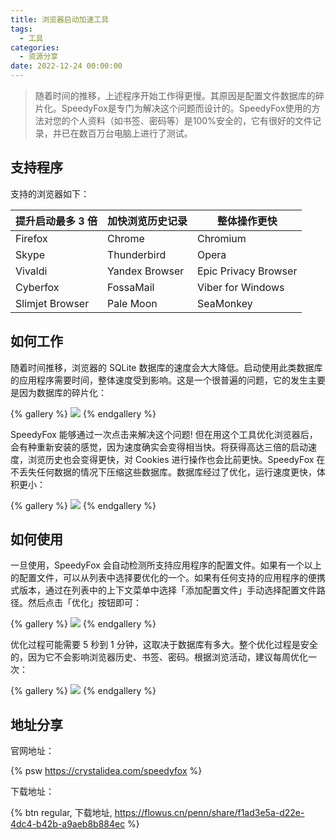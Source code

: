 ```yaml
---
title: 浏览器启动加速工具
tags:
  - 工具
categories:
  - 资源分享
date: 2022-12-24 00:00:00
---
```


> 随着时间的推移，上述程序开始工作得更慢。其原因是配置文件数据库的碎片化。SpeedyFox是专门为解决这个问题而设计的。SpeedyFox使用的方法对您的个人资料（如书签、密码等）是100%安全的，它有很好的文件记录，并已在数百万台电脑上进行了测试。

<!-- more -->

## 支持程序

支持的浏览器如下：

| 提升启动最多 3 倍 | 加快浏览历史记录 | 整体操作更快 |
| - | - | - |
| Firefox | Chrome | Chromium |
| Skype | Thunderbird | Opera |
| Vivaldi | Yandex Browser | Epic Privacy Browser |
| Cyberfox | FossaMail | Viber for Windows |
| Slimjet Browser | Pale Moon | SeaMonkey |

## 如何工作

随着时间推移，浏览器的 SQLite 数据库的速度会大大降低。启动使用此类数据库的应用程序需要时间，整体速度受到影响。这是一个很普遍的问题，它的发生主要是因为数据库的碎片化：

{% gallery %}
![](https://cdn.dusays.com/2022/12/538-1.jpg)
{% endgallery %}

SpeedyFox 能够通过一次点击来解决这个问题! 但在用这个工具优化浏览器后，会有种重新安装的感觉，因为速度确实会变得相当快。将获得高达三倍的启动速度，浏览历史也会变得更快，对 Cookies 进行操作也会比前更快。SpeedyFox 在不丢失任何数据的情况下压缩这些数据库。数据库经过了优化，运行速度更快，体积更小：

{% gallery %}
![](https://cdn.dusays.com/2022/12/538-2.jpg)
{% endgallery %}

## 如何使用

一旦使用，SpeedyFox 会自动检测所支持应用程序的配置文件。如果有一个以上的配置文件，可以从列表中选择要优化的一个。如果有任何支持的应用程序的便携式版本，通过在列表中的上下文菜单中选择「添加配置文件」手动选择配置文件路径。然后点击「优化」按钮即可：

{% gallery %}
![](https://cdn.dusays.com/2022/12/538-3.jpg)
{% endgallery %}

优化过程可能需要 5 秒到 1 分钟，这取决于数据库有多大。整个优化过程是安全的，因为它不会影响浏览器历史、书签、密码。根据浏览活动，建议每周优化一次：

{% gallery %}
![](https://cdn.dusays.com/2022/12/538-4.jpg)
{% endgallery %}

## 地址分享

官网地址：

{% psw https://crystalidea.com/speedyfox %}

下载地址：

{% btn regular, 下载地址, https://flowus.cn/penn/share/f1ad3e5a-d22e-4dc4-b42b-a9aeb8b884ec %}